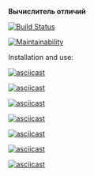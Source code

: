 **Вычислитель отличий**

[![Build Status](https://travis-ci.org/MityaDementiy/Gendiff.svg?branch=master)](https://travis-ci.org/MityaDementiy/Gendiff)

[![Maintainability](https://api.codeclimate.com/v1/badges/7bbef321bddbe31911d2/maintainability)](https://codeclimate.com/github/MityaDementiy/project-lvl2-s487/maintainability)

Installation and use:

[![asciicast](https://asciinema.org/a/KLtMVQMI88IT86S1G8oZkL71y.svg)](https://asciinema.org/a/KLtMVQMI88IT86S1G8oZkL71y)

[![asciicast](https://asciinema.org/a/b5VE6rAenlJuHUpcupLPbkNA5.svg)](https://asciinema.org/a/b5VE6rAenlJuHUpcupLPbkNA5)

[![asciicast](https://asciinema.org/a/lz4VmS7LUxlTJJrLAUrGcHvsU.svg)](https://asciinema.org/a/lz4VmS7LUxlTJJrLAUrGcHvsU)

[![asciicast](https://asciinema.org/a/ErKIdSQhk4hJTxswxh7BI6NR9.svg)](https://asciinema.org/a/ErKIdSQhk4hJTxswxh7BI6NR9)

[![asciicast](https://asciinema.org/a/tYroKBnsJY76Aas79vxCEVQHU.svg)](https://asciinema.org/a/tYroKBnsJY76Aas79vxCEVQHU)

[![asciicast](https://asciinema.org/a/fqs9DaGogm4e6U627ZK1M72w0.svg)](https://asciinema.org/a/fqs9DaGogm4e6U627ZK1M72w0)

[![asciicast](https://asciinema.org/a/hQYTHe3u7R6jpCGWHmQj7TL3v.svg)](https://asciinema.org/a/hQYTHe3u7R6jpCGWHmQj7TL3v)
